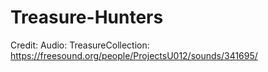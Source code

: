 # Treasure-Hunters
 

Credit:
Audio:
TreasureCollection: https://freesound.org/people/ProjectsU012/sounds/341695/